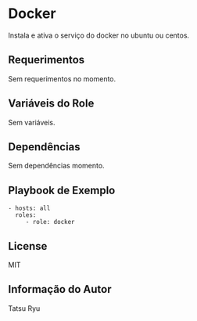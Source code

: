 Docker
======

Instala e ativa o serviço do docker no ubuntu ou centos.

Requerimentos
-------------

Sem requerimentos no momento.

Variáveis do Role 
-----------------

Sem variáveis.

Dependências
------------

Sem dependências momento.

Playbook de Exemplo
-------------------


    - hosts: all
      roles:
         - role: docker

License
-------

MIT

Informação do Autor
------------------

Tatsu Ryu
